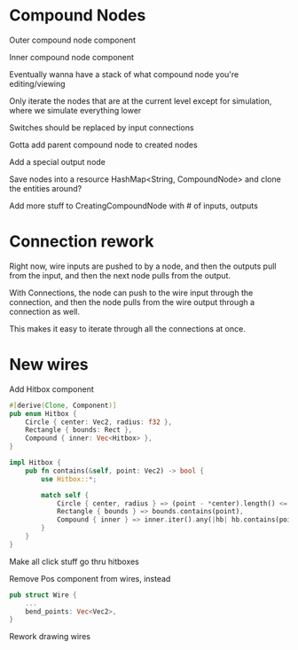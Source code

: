 # Compound Nodes

Outer compound node component

Inner compound node component

Eventually wanna have a stack of what compound node you're editing/viewing

Only iterate the nodes that are at the current level except for simulation, where we simulate everything lower

Switches should be replaced by input connections

Gotta add parent compound node to created nodes

Add a special output node

Save nodes into a resource HashMap<String, CompoundNode> and clone the entities around?

Add more stuff to CreatingCompoundNode with # of inputs, outputs

# Connection rework

Right now, wire inputs are pushed to by a node, and then the outputs pull from the input, and then the next node pulls from the output.

With Connections, the node can push to the wire input through the connection, and then the node pulls from the wire output through a connection as well.

This makes it easy to iterate through all the connections at once.

# New wires

Add Hitbox component

```rs
#[derive(Clone, Component)]
pub enum Hitbox {
    Circle { center: Vec2, radius: f32 },
    Rectangle { bounds: Rect },
    Compound { inner: Vec<Hitbox> },
}

impl Hitbox {
    pub fn contains(&self, point: Vec2) -> bool {
        use Hitbox::*;

        match self {
            Circle { center, radius } => (point - *center).length() <= *radius,
            Rectangle { bounds } => bounds.contains(point),
            Compound { inner } => inner.iter().any(|hb| hb.contains(point)),
        }
    }
}
```

Make all click stuff go thru hitboxes

Remove Pos component from wires, instead

```rs
pub struct Wire {
    ...
    bend_points: Vec<Vec2>,
}
```

Rework drawing wires

